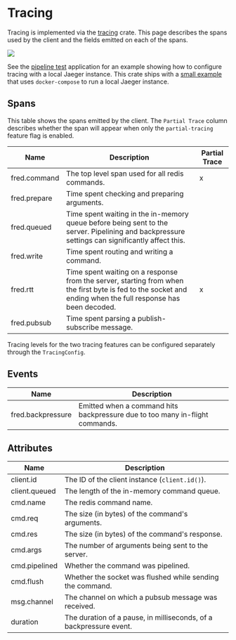 Tracing
=======

Tracing is implemented via the [tracing](https://github.com/tokio-rs/tracing) crate. This page describes the spans used
by the client and the fields emitted on each of the spans.

![](../../tests/screenshot.png)

See the [pipeline test](../../bin/pipeline_test) application for an example showing how to configure tracing with a
local Jaeger instance. This crate ships with a [small example](../../tests/docker/compose/jaeger.yml) that
uses `docker-compose` to run a local Jaeger instance.

## Spans

This table shows the spans emitted by the client. The `Partial Trace` column describes whether the span will appear when
only the `partial-tracing` feature flag is enabled.

| Name         | Description                                                                                                                                                  | Partial Trace |
|--------------|--------------------------------------------------------------------------------------------------------------------------------------------------------------|---------------|
| fred.command | The top level span used for all redis commands.                                                                                                              | x             |
| fred.prepare | Time spent checking and preparing arguments.                                                                                                                 |               |
| fred.queued  | Time spent waiting in the in-memory queue before being sent to the server. Pipelining and backpressure settings can significantly affect this.               |               |
| fred.write   | Time spent routing and writing a command.                                                                                                                    |               |
| fred.rtt     | Time spent waiting on a response from the server, starting from when the first byte is fed to the socket and ending when the full response has been decoded. | x             |
| fred.pubsub  | Time spent parsing a publish-subscribe message.                                                                                                              |               |

Tracing levels for the two tracing features can be configured separately through the `TracingConfig`.

## Events

| Name              | Description                                                                  |
|-------------------|------------------------------------------------------------------------------|
| fred.backpressure | Emitted when a command hits backpressure due to too many in-flight commands. |

## Attributes

| Name          | Description                                                        |
|---------------|--------------------------------------------------------------------|
| client.id     | The ID of the client instance (`client.id()`).                     |
| client.queued | The length of the in-memory command queue.                         |
| cmd.name      | The redis command name.                                            |
| cmd.req       | The size (in bytes) of the command's arguments.                    |
| cmd.res       | The size (in bytes) of the command's response.                     |
| cmd.args      | The number of arguments being sent to the server.                  |
| cmd.pipelined | Whether the command was pipelined.                                 |
| cmd.flush     | Whether the socket was flushed while sending the command.          |
| msg.channel   | The channel on which a pubsub message was received.                |
| duration      | The duration of a pause, in milliseconds, of a backpressure event. |